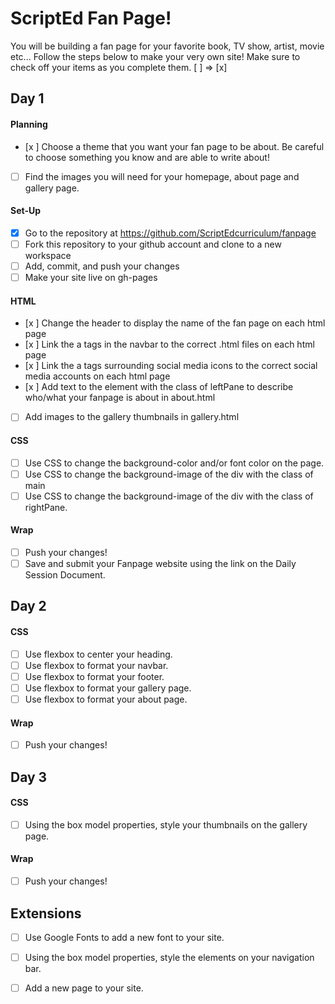 # ScriptEd Fan Page!
You will be building a fan page for your favorite book, TV show, artist, movie etc... Follow the steps below to make your very own site! 
Make sure to check off your items as you complete them. [ ] => [x]


## Day 1
#### Planning
- [x ] Choose a theme that you want your fan page to be about. Be careful to choose something you know and are able to write about!
- [ ] Find the images you will need for your homepage, about page and gallery page.
#### Set-Up
- [x] Go to the repository at https://github.com/ScriptEdcurriculum/fanpage
- [ ] Fork this repository to your github account and clone to a new workspace
- [ ] Add, commit, and push your changes
- [ ] Make your site live on gh-pages
#### HTML
- [x ] Change the header to display the name of the fan page on each html page
- [x ] Link the a tags in the navbar to the correct .html files on each html page
- [x ] Link the a tags surrounding social media icons to the correct social media accounts on each html page
- [x ] Add text to the element with the class of leftPane to describe who/what your fanpage is about in about.html
- [ ] Add images to the gallery thumbnails in gallery.html
#### CSS
- [ ] Use CSS to change the background-color and/or font color on the page.
- [ ] Use CSS to change the background-image of the div with the class of main
- [ ] Use CSS to change the background-image of the div with the class of rightPane.

#### Wrap
- [ ] Push your changes!
- [ ] Save and submit your Fanpage website using the link on the Daily Session Document.

## Day 2
#### CSS
- [ ] Use flexbox to center your heading. 
- [ ] Use flexbox to format your navbar.
- [ ] Use flexbox to format your footer.
- [ ] Use flexbox to format your gallery page. 
- [ ] Use flexbox to format your about page. 

#### Wrap
- [ ] Push your changes!

## Day 3
#### CSS
- [ ] Using the box model properties, style your thumbnails on the gallery page. 

#### Wrap
- [ ] Push your changes!

## Extensions
- [ ] Use Google Fonts to add a new font to your site.
- [ ] Using the box model properties, style the elements on your navigation bar.
- [ ] Add a new page to your site.

